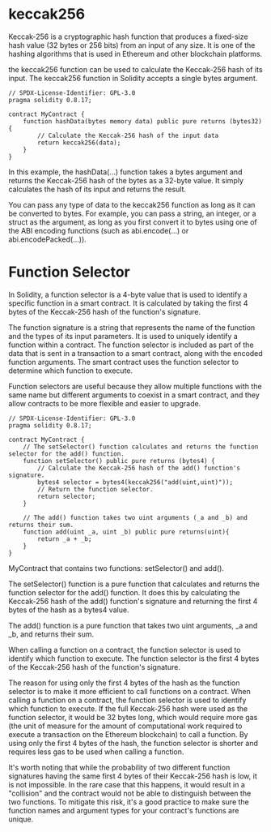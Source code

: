 # keccak256

Keccak-256 is a cryptographic hash function that produces a fixed-size hash value (32 bytes or 256 bits) from an input of any size. It is one of the hashing algorithms that is used in Ethereum and other blockchain platforms.

the keccak256 function can be used to calculate the Keccak-256 hash of its input. The keccak256 function in Solidity accepts a single bytes argument. 

```sol
// SPDX-License-Identifier: GPL-3.0
pragma solidity 0.8.17;

contract MyContract {
    function hashData(bytes memory data) public pure returns (bytes32) {
        // Calculate the Keccak-256 hash of the input data
        return keccak256(data);
    }
}
```

In this example, the hashData(...) function takes a bytes argument and returns the Keccak-256 hash of the bytes as a 32-byte value. It simply calculates the hash of its input and returns the result.

You can pass any type of data to the keccak256 function as long as it can be converted to bytes. For example, you can pass a string, an integer, or a struct as the argument, as long as you first convert it to bytes using one of the ABI encoding functions (such as abi.encode(...) or abi.encodePacked(...)).

# Function Selector

In Solidity, a function selector is a 4-byte value that is used to identify a specific function in a smart contract. It is calculated by taking the first 4 bytes of the Keccak-256 hash of the function's signature.

The function signature is a string that represents the name of the function and the types of its input parameters. It is used to uniquely identify a function within a contract. The function selector is included as part of the data that is sent in a transaction to a smart contract, along with the encoded function arguments. The smart contract uses the function selector to determine which function to execute.

Function selectors are useful because they allow multiple functions with the same name but different arguments to coexist in a smart contract, and they allow contracts to be more flexible and easier to upgrade.

```sol
// SPDX-License-Identifier: GPL-3.0
pragma solidity 0.8.17;

contract MyContract {
    // The setSelector() function calculates and returns the function selector for the add() function.
    function setSelector() public pure returns (bytes4) {
        // Calculate the Keccak-256 hash of the add() function's signature.
        bytes4 selector = bytes4(keccak256("add(uint,uint)"));
        // Return the function selector.
        return selector;
    }

    // The add() function takes two uint arguments (_a and _b) and returns their sum.
    function add(uint _a, uint _b) public pure returns(uint){
        return _a + _b;
    }
}
```

MyContract that contains two functions: setSelector() and add().

The setSelector() function is a pure function that calculates and returns the function selector for the add() function. It does this by calculating the Keccak-256 hash of the add() function's signature and returning the first 4 bytes of the hash as a bytes4 value.

The add() function is a pure function that takes two uint arguments, _a and _b, and returns their sum.


When calling a function on a contract, the function selector is used to identify which function to execute. The function selector is the first 4 bytes of the Keccak-256 hash of the function's signature.

The reason for using only the first 4 bytes of the hash as the function selector is to make it more efficient to call functions on a contract. When calling a function on a contract, the function selector is used to identify which function to execute. If the full Keccak-256 hash were used as the function selector, it would be 32 bytes long, which would require more gas (the unit of measure for the amount of computational work required to execute a transaction on the Ethereum blockchain) to call a function. By using only the first 4 bytes of the hash, the function selector is shorter and requires less gas to be used when calling a function.

It's worth noting that while the probability of two different function signatures having the same first 4 bytes of their Keccak-256 hash is low, it is not impossible. In the rare case that this happens, it would result in a "collision" and the contract would not be able to distinguish between the two functions. To mitigate this risk, it's a good practice to make sure the function names and argument types for your contract's functions are unique.